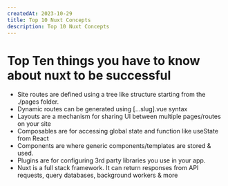 ```yaml
---
createdAt: 2023-10-29
title: Top 10 Nuxt Concepts
description: Top 10 Nuxt Concepts
---
```


# Top Ten things you have to know about nuxt to be successful

- Site routes are defined using a tree like structure starting from the ./pages folder.
- Dynamic routes can be generated using [...slug].vue syntax
- Layouts are a mechanism for sharing UI between multiple pages/routes on your site
- Composables are for accessing global state and function like useState from React
- Components are where generic components/templates are stored & used.
- Plugins are for configuring 3rd party libraries you use in your app.
- Nuxt is a full stack framework. It can return responses from API requests, query databases, background workers & more
